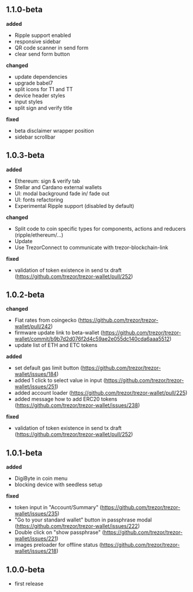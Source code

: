 ## 1.1.0-beta
__added__
- Ripple support enabled
- responsive sidebar
- QR code scanner in send form
- clear send form button

__changed__
- update dependencies
- upgrade babel7
- split icons for T1 and TT
- device header styles
- input styles
- split sign and verify title

__fixed__
- beta disclaimer wrapper position
- sidebar scrollbar

## 1.0.3-beta
__added__
- Ethereum: sign & verify tab
- Stellar and Cardano external wallets
- UI: modal background fade in/ fade out
- UI: fonts refactoring
- Experimental Ripple support (disabled by default)

__changed__
- Split code to coin specific types for components, actions and reducers (ripple/ethereum/...)
- Update 
- Use TrezorConnect to communicate with trezor-blockchain-link

__fixed__
- validation of token existence in send tx draft (https://github.com/trezor/trezor-wallet/pull/252)

## 1.0.2-beta
__changed__
- Fiat rates from coingecko (https://github.com/trezor/trezor-wallet/pull/242)
- firmware update link to beta-wallet (https://github.com/trezor/trezor-wallet/commit/b9b7d2d076f2d4c59ae2e055dc140cda6aaa5512)
- update list of ETH and ETC tokens

__added__
- set default gas limit button (https://github.com/trezor/trezor-wallet/issues/184)
- added 1 click to select value in input (https://github.com/trezor/trezor-wallet/issues/251)
- added account loader (https://github.com/trezor/trezor-wallet/pull/225)
- added message how to add ERC20 tokens (https://github.com/trezor/trezor-wallet/issues/238)

__fixed__
- validation of token existence in send tx draft (https://github.com/trezor/trezor-wallet/pull/252)


## 1.0.1-beta
__added__
- DigiByte in coin menu
- blocking device with seedless setup

__fixed__
- token input in "Account/Summary" (https://github.com/trezor/trezor-wallet/issues/235)
- "Go to your standard wallet" button in passphrase modal (https://github.com/trezor/trezor-wallet/issues/222)
- Double click on "show passphrase" (https://github.com/trezor/trezor-wallet/issues/221)
- images preloader for offline status (https://github.com/trezor/trezor-wallet/issues/218)


## 1.0.0-beta
- first release